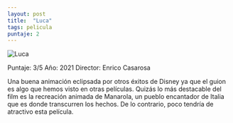 ```yaml
---
layout: post
title:  "Luca"
tags: pelicula
puntaje: 2
---
```




![Luca](https://pics.filmaffinity.com/luca-907827591-large.jpg)

Puntaje: 3/5 
Año: 2021
Director: Enrico Casarosa

Una buena animación eclipsada por otros éxitos de Disney ya que el guion es algo que hemos visto en otras películas. Quizás lo más destacable del film es la recreación animada de Manarola, un pueblo encantador de Italia que es donde transcurren los hechos. De lo contrario, poco tendría de atractivo esta película.
